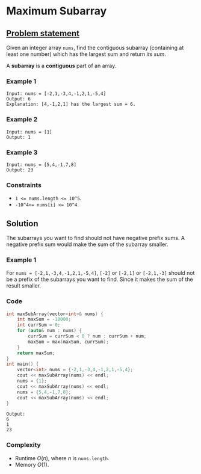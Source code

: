# Maximum Subarray

## [Problem statement](https://leetcode.com/problems/maximum-subarray/)

Given an integer array `nums`, find the contiguous subarray (containing at least one number) which has the largest sum and return *its sum*.

A **subarray** is a **contiguous** part of an array.

### Example 1
```text
Input: nums = [-2,1,-3,4,-1,2,1,-5,4]
Output: 6
Explanation: [4,-1,2,1] has the largest sum = 6.
```

### Example 2
```text
Input: nums = [1]
Output: 1
```

### Example 3
```text
Input: nums = [5,4,-1,7,8]
Output: 23
```

### Constraints

* `1 <= nums.length <= 10^5`.
* `-10^4<= nums[i] <= 10^4`.
 
## Solution

The subarrays you want to find should not have negative prefix sums. A negative prefix sum would make the sum of the subarray smaller.

### Example 1
For `nums = [-2,1,-3,4,-1,2,1,-5,4]`, `[-2]` or `[-2,1]` or `[-2,1,-3]` should not be a prefix of the  subarrays you want to find. Since it makes the sum of the result smaller.

### Code

```cpp
int maxSubArray(vector<int>& nums) {
    int maxSum = -10000;
    int currSum = 0;
    for (auto& num : nums) {
        currSum = currSum < 0 ? num : currSum + num;
        maxSum = max(maxSum, currSum);
    }
    return maxSum;
}
int main() {
    vector<int> nums = {-2,1,-3,4,-1,2,1,-5,4};
    cout << maxSubArray(nums) << endl;
    nums = {1};
    cout << maxSubArray(nums) << endl;
    nums = {5,4,-1,7,8};
    cout << maxSubArray(nums) << endl;
}
```
```text
Output:
6
1
23
```

### Complexity
* Runtime $O(n)$, where $n$ is `nums.length`.
* Memory $O(1)$.
